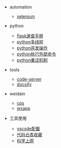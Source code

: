 - automation
  - [selenium](automation/selenium.md)

- python
  - [flask速查手册](python/flask速查手册.md)
  - [python多线程](python/python多线程.md)
  - [python并发操作](python/python并发操作.md)
  - [python执行外部命令](python/python执行外部命令.md)
  - [python重试机制](python/python重试机制.md)

- tools
  - [code-server](tools/code-server.md)
  - [docsify](tools/docsify.md)

- weidain
  - [cps](weidain/cps.md)
  - [wxapp](weidain/wxapp.md)

- 工具使用
  - [vscode配置](工具使用/vscode配置.md)
  - [代码仓库收藏](工具使用/代码仓库收藏.md)
  - [科学上网](工具使用/科学上网.md)
